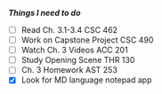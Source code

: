 

***Things I need to do***

- [ ] Read Ch. 3.1-3.4 CSC 462
- [ ] Work on Capstone Project CSC 490
- [ ] Watch Ch. 3 Videos ACC 201
- [ ] Study Opening Scene THR 130
- [ ] Ch. 3 Homework AST 253
- [x] Look for MD language notepad app
<!--stackedit_data:
eyJoaXN0b3J5IjpbMjc4ODc4MDMxXX0=
-->